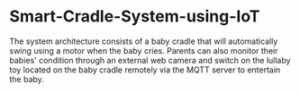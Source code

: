 # Smart-Cradle-System-using-IoT
The system architecture consists of a baby cradle that will automatically swing using a motor when the baby cries. Parents can also monitor their babies' condition through an external web camera and switch on the lullaby toy located on the baby cradle remotely via the MQTT server to entertain the baby.
